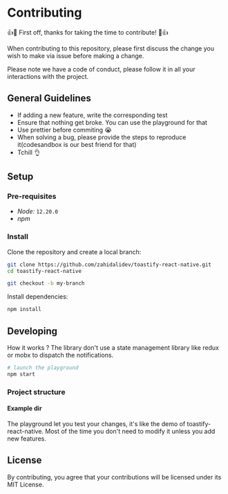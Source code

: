 # Contributing 

👍🎉 First off, thanks for taking the time to contribute! 🎉👍

When contributing to this repository, please first discuss the change you wish to make via issue before making a change. 

Please note we have a code of conduct, please follow it in all your interactions with the project.

## General Guidelines

- If adding a new feature, write the corresponding test
- Ensure that nothing get broke. You can use the playground for that
- Use prettier before commiting 😭
- When solving a bug, please provide the steps to reproduce it(codesandbox is our best friend for that)
- Tchill 👌

## Setup

### Pre-requisites

- *Node:* `12.20.0`
- *npm*

### Install

Clone the repository and create a local branch:

```sh
git clone https://github.com/zahidalidev/toastify-react-native.git
cd toastify-react-native

git checkout -b my-branch
```

Install dependencies:

```sh
npm install
```

## Developing

How it works ? The library don't use a state management library like redux or mobx to dispatch the notifications.


```sh
# launch the playground
npm start
```

### Project structure

#### Example dir

The playground let you test your changes, it's like the demo of toastify-react-native. Most of the time you don't need to modify it unless you add new features.

## License
By contributing, you agree that your contributions will be licensed under its MIT License.